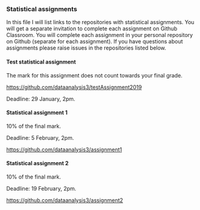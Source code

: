 ### Statistical assignments

In this file I will list links to the repositories with statistical assignments. You will get a separate invitation to complete each assignment on Github Classroom. You will complete each assignment in your personal repository on Github (separate for each assignment). If you have questions about assignments please raise issues in the repositories listed below.

#### Test statistical assignment

The mark for this assignment does not count towards your final grade.

https://github.com/dataanalysis3/testAssignment2019

Deadline: 29 January, 2pm.

#### Statistical assignment 1

10% of the final mark.

Deadline: 5 February, 2pm.

https://github.com/dataanalysis3/assignment1

#### Statistical assignment 2

10% of the final mark.

Deadline: 19 February, 2pm.

https://github.com/dataanalysis3/assignment2

